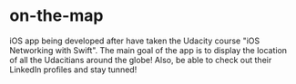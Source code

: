 # on-the-map

iOS app being developed after have taken the Udacity course "iOS Networking with Swift". The main goal of the app is to display the location of all the Udacitians around the globe! Also, be able to check out their LinkedIn profiles and stay tunned!
